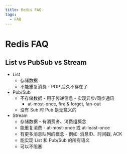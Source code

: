 ```yaml
---
title: Redis FAQ
tags:
  - FAQ
---
```


# Redis FAQ

## List vs PubSub vs Stream

- List
  - 存储数据
  - 不能重复消费 - POP 后久不存在了
- Pub/Sub
  - 不存储数据 - 用于传递信息 - 实现异步/同步通讯
    - at-most-once, fire & forget, fan-out
  - 没有 Sub 时 Pub 是无意义的
- Stream
  - 存储数据 - 有消费者、消费组概念
  - 能重复消费 - at-most-once 或 at-least-once
  - 有更多消息队列的概念 - 例如: 消息ID、时间戳, ACK
  - 能实现 List 和 Pub/Sub 的所有语义
  - 可以不阻塞
